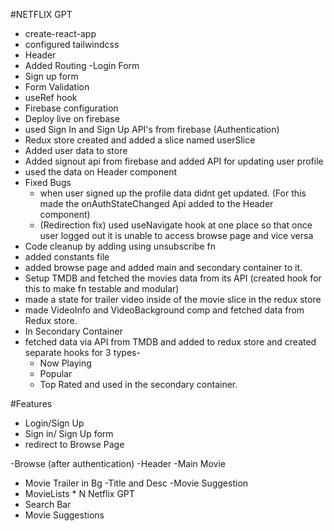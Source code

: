 #NETFLIX GPT

- create-react-app
- configured tailwindcss
- Header
- Added Routing
-Login Form
- Sign up form
- Form Validation
- useRef hook
- Firebase configuration
- Deploy live on firebase
- used Sign In and Sign Up API's from firebase (Authentication)
- Redux store created and added a slice named userSlice
- Added user data to store
- Added signout api from firebase and added API for updating user profile
- used the data on Header component
- Fixed Bugs
  - when user signed up the profile data didnt get updated. (For this made the onAuthStateChanged Api added to the Header component)
  - (Redirection fix) used useNavigate hook at one place so that once user logged out it is unable to access browse page and vice versa
- Code cleanup by adding using unsubscribe fn
- added constants file 
- added browse page and added main and secondary container to it.
 - Setup TMDB and fetched the movies data from its API (created hook for this to make fn testable and modular)
 - made a state for trailer video inside of the movie slice in the redux store
 - made VideoInfo and VideoBackground comp and fetched data from Redux store.
- In Secondary Container
 - fetched data via API from TMDB and added to redux store and created separate hooks for 3 types-
   - Now Playing 
   - Popular
   - Top Rated
  and used in the secondary container.



#Features

- Login/Sign Up
 - Sign in/ Sign Up form
 - redirect to Browse Page

-Browse (after authentication)
 -Header
 -Main Movie
  - Movie Trailer in Bg
  -Title and Desc
  -Movie Suggestion
   - MovieLists * N
Netflix GPT
 - Search Bar
 - Movie Suggestions